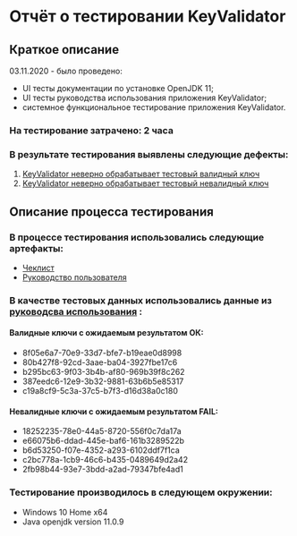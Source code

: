 # Отчёт о тестировании KeyValidator

## Краткое описание

03.11.2020 - было проведено:
* UI тесты документации по установке OpenJDK 11;
* UI тесты руководства использования приложения KeyValidator;
* системное функциональное тестирование приложения KeyValidator.


### На тестирование затрачено: 2 часа

### В результате тестирования выявлены следующие дефекты:
1. [KeyValidator неверно обрабатывает тестовый валидный ключ](https://github.com/blackartqa/JavaHW1-1/issues/1)
2. [KeyValidator неверно обрабатывает тестовый невалидный ключ ](https://github.com/blackartqa/JavaHW1-1/issues/2)

## Описание процесса тестирования

### В процессе тестирования использовались следующие артефакты:
* [Чеклист](https://github.com/blackartqa/JavaHW1-1/blob/master/checklist.md)
* [Руководство пользователя](https://github.com/netology-code/javaqa-homeworks/blob/master/intro/user-manual.md#%D0%BA%D0%BB%D1%8E%D1%87%D0%B8-%D0%B4%D0%BB%D1%8F-%D0%BF%D1%80%D0%BE%D0%B2%D0%B5%D1%80%D0%BA%D0%B8)

### В качестве тестовых данных использовались данные из [руководсва использования](https://github.com/netology-code/javaqa-homeworks/blob/master/intro/user-manual.md#%D0%BA%D0%BB%D1%8E%D1%87%D0%B8-%D0%B4%D0%BB%D1%8F-%D0%BF%D1%80%D0%BE%D0%B2%D0%B5%D1%80%D0%BA%D0%B8) :

#### Валидные ключи с ожидаемым результатом ОК:
* 8f05e6a7-70e9-33d7-bfe7-b19eae0d8998
* 80b427f8-92cd-3aae-ba04-3927fbe17c6
* b295bc63-9f03-3b4b-af80-969b39f8c262
* 387eedc6-12e9-3b32-9881-63b6b5e85317
* c19a8cf9-5c3a-37c5-b7f3-d16d38a0c180
#### Невалидные ключи с ожидаемым результатом FAIL:
* 18252235-78e0-44a5-8720-556f0c7da17a
* e66075b6-ddad-445e-baf6-161b3289522b
* b6d53250-f07e-4352-a293-6102ddf7f1ca
* c2bc778a-1cb9-46c6-b435-0489649d2a42
* 2fb98b44-93e7-3bdd-a2ad-79347bfe4ad1

### Тестирование производилось в следующем окружении:
* Windows 10 Home x64
* Java openjdk version 11.0.9 
